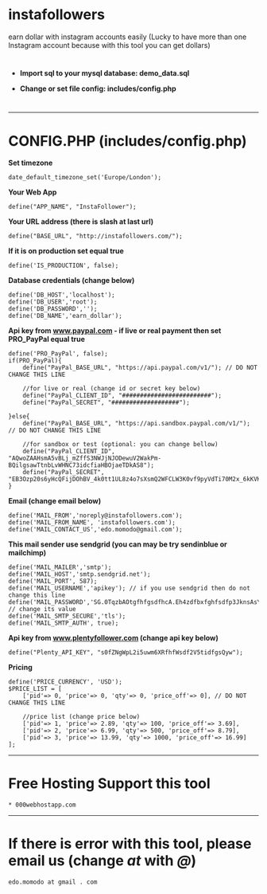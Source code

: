 # instafollowers
earn dollar with instagram accounts easily
(Lucky to have more than one Instagram account because with this tool you can get dollars)

# 

- **Import sql to your mysql database: demo_data.sql**

- **Change or set file config: includes/config.php**

# 

--------------------------------------------------

**CONFIG.PHP (includes/config.php)**
===================================

**Set timezone**

    date_default_timezone_set('Europe/London');

**Your Web App**

    define("APP_NAME", "InstaFollower");

**Your URL address (there is slash at last url)**

    define("BASE_URL", "http://instafollowers.com/");

**If it is on production set equal true**

    define('IS_PRODUCTION', false);

**Database credentials (change below)**

    define('DB_HOST','localhost');
    define('DB_USER','root');
    define('DB_PASSWORD','');
    define('DB_NAME','earn_dollar');

**Api key from www.paypal.com - if live or real payment then set PRO_PayPal equal true**

    define('PRO_PayPal', false);
    if(PRO_PayPal){
        define("PayPal_BASE_URL", "https://api.paypal.com/v1/"); // DO NOT CHANGE THIS LINE

        //for live or real (change id or secret key below)
        define("PayPal_CLIENT_ID", "#########################");
        define("PayPal_SECRET", "###################");

    }else{
        define("PayPal_BASE_URL", "https://api.sandbox.paypal.com/v1/"); // DO NOT CHANGE THIS LINE

        //for sandbox or test (optional: you can change bellow)
        define("PayPal_CLIENT_ID", "AQwoZAAHsmA5vBLj_mZffS3NWJjNJODewuV2WakPm-BQilgsawTtnbLvWHNC73idcfiaHBOjaeTDkAS8");
        define("PayPal_SECRET", "EB3Ozp20s6yHcQFijDOhBV_4k0tt1UL8z4o7sXsmQ2WFCLW3K0vf9pyVdTi70M2x_6kKVKCBYQ1o_o9u");
    }

**Email (change email below)**

    define('MAIL_FROM','noreply@instafollowers.com');
    define('MAIL_FROM_NAME', 'instafollowers.com');
    define('MAIL_CONTACT_US','edo.momodo@gmail.com');

**This mail sender use sendgrid (you can may be try sendinblue or mailchimp)**

    define('MAIL_MAILER','smtp');
    define('MAIL_HOST','smtp.sendgrid.net');
    define('MAIL_PORT', 587);
    define('MAIL_USERNAME','apikey'); // if you use sendgrid then do not change this line
    define('MAIL_PASSWORD','SG.0TqzbAOtgfhfgsdfhcA.Eh4zdfbxfghfsdfp3JknsAsY'); // change its value 
    define('MAIL_SMTP_SECURE','tls');
    define('MAIL_SMTP_AUTH', true);

**Api key from www.plentyfollower.com (change api key below)**

    define("Plenty_API_KEY", "s0fZNgWpL2i5uwm6XRfhfWsdf2V5tidfgsQyw");

**Pricing**

    define('PRICE_CURRENCY', 'USD');
    $PRICE_LIST = [
        ['pid'=> 0, 'price'=> 0, 'qty'=> 0, 'price_off'=> 0], // DO NOT CHANGE THIS LINE

        //price list (change price below)
        ['pid'=> 1, 'price'=> 2.89, 'qty'=> 100, 'price_off'=> 3.69],
        ['pid'=> 2, 'price'=> 6.99, 'qty'=> 500, 'price_off'=> 8.79],
        ['pid'=> 3, 'price'=> 13.99, 'qty'=> 1000, 'price_off'=> 16.99]
    ];

--------------------------------

# Free Hosting Support this tool

    * 000webhostapp.com

--------------------------------

# If there is error with this tool, please email us (change *at* with *@*)

    edo.momodo at gmail . com    